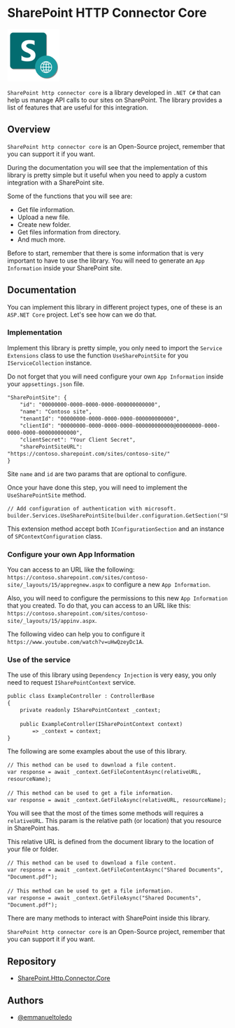 
# SharePoint HTTP Connector Core

<img src="./SharePoint.HTTP.Connector.Core.png" alt="SharePoint HTTP Connector Core" width="120" />

```SharePoint http connector core``` is a library developed in ```.NET C#``` that can help us manage API calls to our sites on SharePoint. The library provides a list of features that are useful for this integration.

## Overview

```SharePoint http connector core``` is an Open-Source project, remember that you can support it if you want.

During the documentation you will see that the implementation of this library is pretty simple but it useful when you need to apply a custom integration with a SharePoint site.

Some of the functions that you will see are:
- Get file information.
- Upload a new file.
- Create new folder.
- Get files information from directory.
- And much more.

Before to start, remember that there is some information that is very important to have to use the library. You will need to generate an ```App Information``` inside your SharePoint site.

## Documentation

You can implement this library in different project types, one of these is an ```ASP.NET Core``` project. Let's see how can we do that.

### Implementation

Implement this library is pretty simple, you only need to import the ```Service Extensions``` class to use the function ```UseSharePointSite``` for you ```IServiceCollection``` instance.

Do not forget that you will need configure your own ```App Information``` inside your ```appsettings.json``` file.

```
"SharePointSite": {
    "id": "00000000-0000-0000-0000-000000000000",
    "name": "Contoso site",
    "tenantId": "00000000-0000-0000-0000-000000000000",
    "clientId": "00000000-0000-0000-0000-000000000000@00000000-0000-0000-0000-000000000000",
    "clientSecret": "Your Client Secret",
    "sharePointSiteURL": "https://contoso.sharepoint.com/sites/contoso-site/"
}
```
Site ```name``` and ```id``` are two params that are optional to configure.

Once your have done this step, you will need to implement the ```UseSharePointSite``` method.

```
// Add configuration of authentication with microsoft.
builder.Services.UseSharePointSite(builder.configuration.GetSection("SharePointSite"));
```

This extension method accept both ```IConfigurationSection``` and an instance of ```SPContextConfiguration``` class.

### Configure your own App Information

You can access to an URL like the following:
```https://contoso.sharepoint.com/sites/contoso-site/_layouts/15/appregnew.aspx``` to configure a new ```App Information```. 

Also, you will need to configure the permissions to this new ```App Information``` that you created. To do that, you can access to an URL like this: ```https://contoso.sharepoint.com/sites/contoso-site/_layouts/15/appinv.aspx```.

The following video can help you to configure it ```https://www.youtube.com/watch?v=uHwQzeyDc1A```.

### Use of the service

The use of this library using ```Dependency Injection``` is very easy, you only need to request ```ISharePointContext``` service.

```
public class ExampleController : ControllerBase
{
    private readonly ISharePointContext _context;

    public ExampleController(ISharePointContext context) 
        => _context = context;
}
```

The following are some examples about the use of this library.

```
// This method can be used to download a file content.
var response = await _context.GetFileContentAsync(relativeURL, resourceName);

// This method can be used to get a file information.
var response = await _context.GetFileAsync(relativeURL, resourceName);
```

You will see that the most of the times some methods will requires a ```relativeURL```. This param is the relative path (or location) that you resource in SharePoint has.

This relative URL is defined from the document library to the location of your file or folder.

```
// This method can be used to download a file content.
var response = await _context.GetFileContentAsync("Shared Documents", "Document.pdf");

// This method can be used to get a file information.
var response = await _context.GetFileAsync("Shared Documents", "Document.pdf");
```

There are many methods to interact with SharePoint inside this library.

```SharePoint http connector core``` is an Open-Source project, remember that you can support it if you want.

## Repository

- [SharePoint.Http.Connector.Core](https://github.com/emmanuel-toledo/sharepoint-http-connector-core)

## Authors

- [@emmanueltoledo](https://github.com/emmanuel-toledo)

